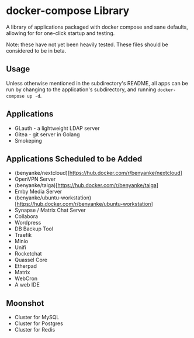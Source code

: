 # docker-compose Library

A library of applications packaged with docker compose and sane defaults, allowing for for one-click startup and testing.

Note: these have not yet been heavily tested. These files should be considered to be in beta.

## Usage

Unless otherwise mentioned in the subdirectory's README, all apps can be run by changing to the application's subdirectory, and running `docker-compose up -d`.

## Applications
  * GLauth - a lightweight LDAP server
  * Gitea - git server in Golang
  * Smokeping

## Applications Scheduled to be Added

  * (benyanke/nextcloud)[https://hub.docker.com/r/benyanke/nextcloud]
  * OpenVPN Server
  * (benyanke/taiga)[https://hub.docker.com/r/benyanke/taiga]
  * Emby Media Server
  * (benyanke/ubuntu-workstation)[https://hub.docker.com/r/benyanke/ubuntu-workstation]
  * Synapse / Matrix Chat Server
  * Collabora
  * Wordpress
  * DB Backup Tool
  * Traefik
  * Minio
  * Unifi
  * Rocketchat
  * Quassel Core
  * Etherpad
  * Matrix
  * WebCron
  * A web IDE


## Moonshot
  * Cluster for MySQL
  * Cluster for Postgres
  * Cluster for Redis


